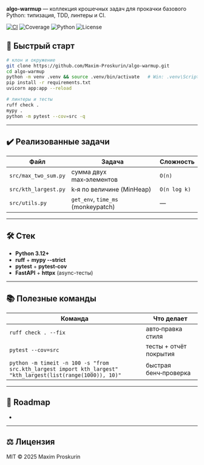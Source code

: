 **algo-warmup** — коллекция крошечных задач для прокачки базового Python:
типизация, TDD, линтеры и CI.

[![CI](https://github.com/Maxim-Proskurin/algo-warmup/actions/workflows/ci.yml/badge.svg)](https://github.com/Maxim-Proskurin/algo-warmup/actions)
![Coverage](https://img.shields.io/badge/coverage-97%25-brightgreen)
![Python](https://img.shields.io/badge/python-3.12%2B-blue)
![License](https://img.shields.io/github/license/Maxim-Proskurin/algo-warmup)

## 🚀 Быстрый старт

```bash
# клон и окружение
git clone https://github.com/Maxim-Proskurin/algo-warmup.git
cd algo-warmup
python -m venv .venv && source .venv/bin/activate   # Win: .venv\Scripts\activate
pip install -r requirements.txt
uvicorn app:app --reload

# линтеры и тесты
ruff check .
mypy .
python -m pytest --cov=src -q
```

---

## ✔️ Реализованные задачи

| Файл                 | Задача                             | Сложность    |
| -------------------- | ---------------------------------- | ------------ |
| `src/max_two_sum.py` | сумма двух max‑элементов           | `O(n)`       |
| `src/kth_largest.py` | k‑я по величине (MinHeap)          | `O(n log k)` |
| `src/utils.py`       | `get_env`, `time_ms` (monkeypatch) | —            |

---

## 🛠️ Стек

- **Python 3.12+**
- **ruff** + **mypy --strict**
- **pytest** + **pytest-cov**
- **FastAPI** + **httpx** (async-тесты)

---

## 📚 Полезные команды

| Команда                                                                                                     | Что делает             |
| ----------------------------------------------------------------------------------------------------------- | ---------------------- |
| `ruff check . --fix`                                                                                        | авто‑правка стиля      |
| `pytest --cov=src`                                                                                          | тесты + отчёт покрытия |
| `python -m timeit -n 100 -s "from src.kth_largest import kth_largest" "kth_largest(list(range(1000)), 10)"` | быстрая бенч‑проверка  |

---

## 🌱 Roadmap

-

---

## ⚖️ Лицензия

MIT © 2025 Maxim Proskurin
